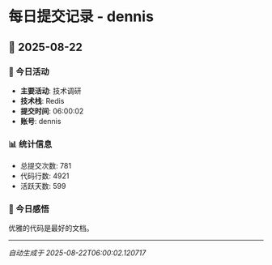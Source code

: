 # 每日提交记录 - dennis

## 📅 2025-08-22

### 🎯 今日活动
- **主要活动**: 技术调研
- **技术栈**: Redis
- **提交时间**: 06:00:02
- **账号**: dennis

### 📊 统计信息
- 总提交次数: 781
- 代码行数: 4921
- 活跃天数: 599

### 💭 今日感悟
优雅的代码是最好的文档。

---
*自动生成于 2025-08-22T06:00:02.120717*
